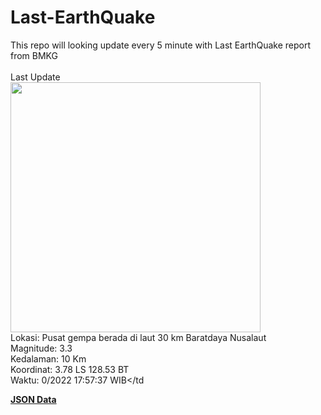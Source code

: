 # Last-EarthQuake
This repo will looking update every 5 minute with Last EarthQuake report from BMKG
<br>
<br>
Last Update
<br>
<img src="https://ews.bmkg.go.id/TEWS/data/20221018175737.mmi.jpg" width="400"/>
<br>
Lokasi: Pusat gempa berada di laut 30 km Baratdaya Nusalaut <br>
Magnitude: 3.3 <br>
Kedalaman: 10 Km <br>
Koordinat: 3.78 LS 128.53 BT <br>
Waktu: 0/2022 17:57:37 WIB</td <br>

<a href="./data/data.json">**JSON Data**</a>
